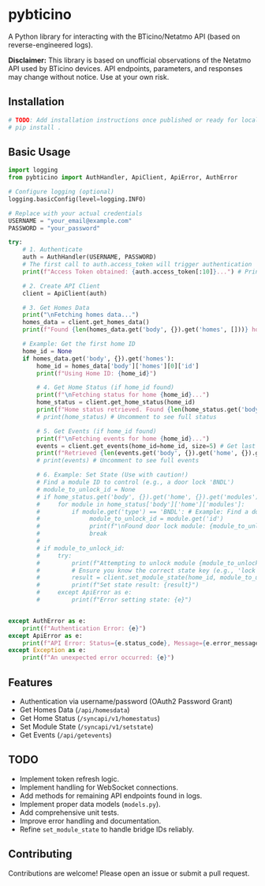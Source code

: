# pybticino

A Python library for interacting with the BTicino/Netatmo API (based on reverse-engineered logs).

**Disclaimer:** This library is based on unofficial observations of the Netatmo API used by BTicino devices. API endpoints, parameters, and responses may change without notice. Use at your own risk.

## Installation

```bash
# TODO: Add installation instructions once published or ready for local install
# pip install .
```

## Basic Usage

```python
import logging
from pybticino import AuthHandler, ApiClient, ApiError, AuthError

# Configure logging (optional)
logging.basicConfig(level=logging.INFO)

# Replace with your actual credentials
USERNAME = "your_email@example.com"
PASSWORD = "your_password"

try:
    # 1. Authenticate
    auth = AuthHandler(USERNAME, PASSWORD)
    # The first call to auth.access_token will trigger authentication
    print(f"Access Token obtained: {auth.access_token[:10]}...") # Print truncated token

    # 2. Create API Client
    client = ApiClient(auth)

    # 3. Get Homes Data
    print("\nFetching homes data...")
    homes_data = client.get_homes_data()
    print(f"Found {len(homes_data.get('body', {}).get('homes', []))} homes.")

    # Example: Get the first home ID
    home_id = None
    if homes_data.get('body', {}).get('homes'):
        home_id = homes_data['body']['homes'][0]['id']
        print(f"Using Home ID: {home_id}")

        # 4. Get Home Status (if home_id found)
        print(f"\nFetching status for home {home_id}...")
        home_status = client.get_home_status(home_id)
        print(f"Home status retrieved. Found {len(home_status.get('body', {}).get('home', {}).get('modules', []))} modules.")
        # print(home_status) # Uncomment to see full status

        # 5. Get Events (if home_id found)
        print(f"\nFetching events for home {home_id}...")
        events = client.get_events(home_id=home_id, size=5) # Get last 5 events
        print(f"Retrieved {len(events.get('body', {}).get('home', {}).get('events', []))} events.")
        # print(events) # Uncomment to see full events

        # 6. Example: Set State (Use with caution!)
        # Find a module ID to control (e.g., a door lock 'BNDL')
        # module_to_unlock_id = None
        # if home_status.get('body', {}).get('home', {}).get('modules'):
        #     for module in home_status['body']['home']['modules']:
        #         if module.get('type') == 'BNDL': # Example: Find a door lock
        #              module_to_unlock_id = module.get('id')
        #              print(f"\nFound door lock module: {module_to_unlock_id}")
        #              break
        #
        # if module_to_unlock_id:
        #     try:
        #         print(f"Attempting to unlock module {module_to_unlock_id}...")
        #         # Ensure you know the correct state key (e.g., 'lock')
        #         result = client.set_module_state(home_id, module_to_unlock_id, {'lock': False})
        #         print(f"Set state result: {result}")
        #     except ApiError as e:
        #         print(f"Error setting state: {e}")


except AuthError as e:
    print(f"Authentication Error: {e}")
except ApiError as e:
    print(f"API Error: Status={e.status_code}, Message={e.error_message}")
except Exception as e:
    print(f"An unexpected error occurred: {e}")

```

## Features

*   Authentication via username/password (OAuth2 Password Grant)
*   Get Homes Data (`/api/homesdata`)
*   Get Home Status (`/syncapi/v1/homestatus`)
*   Set Module State (`/syncapi/v1/setstate`)
*   Get Events (`/api/getevents`)

## TODO

*   Implement token refresh logic.
*   Implement handling for WebSocket connections.
*   Add methods for remaining API endpoints found in logs.
*   Implement proper data models (`models.py`).
*   Add comprehensive unit tests.
*   Improve error handling and documentation.
*   Refine `set_module_state` to handle bridge IDs reliably.

## Contributing

Contributions are welcome! Please open an issue or submit a pull request.
